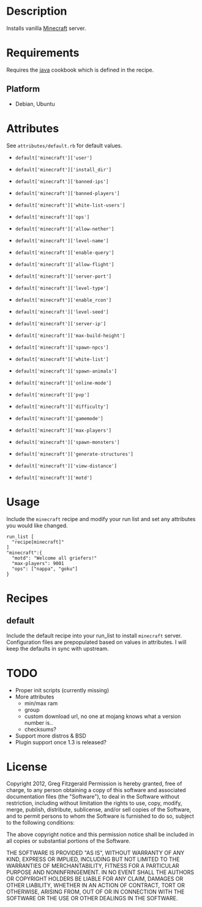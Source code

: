 Description
===========

Installs vanilla [Minecraft](http://www.minecraft.net) server.

Requirements
============

Requires the [java](https://github.com/opscode-cookbooks/java) cookbook which is defined in the recipe.

Platform
--------

* Debian, Ubuntu

Attributes
==========

See `attributes/default.rb` for default values.

* `default['minecraft']['user']`
* `default['minecraft']['install_dir']`

* `default['minecraft']['banned-ips']`
* `default['minecraft']['banned-players']`
* `default['minecraft']['white-list-users']`
* `default['minecraft']['ops']`

* `default['minecraft']['allow-nether']`
* `default['minecraft']['level-name']`
* `default['minecraft']['enable-query']`
* `default['minecraft']['allow-flight']`
* `default['minecraft']['server-port']`
* `default['minecraft']['level-type']`
* `default['minecraft']['enable_rcon']`
* `default['minecraft']['level-seed']`
* `default['minecraft']['server-ip']`
* `default['minecraft']['max-build-height']`
* `default['minecraft']['spawn-npcs']`
* `default['minecraft']['white-list']`
* `default['minecraft']['spawn-animals'] `
* `default['minecraft']['online-mode']`
* `default['minecraft']['pvp']`
* `default['minecraft']['difficulty']`
* `default['minecraft']['gamemode']`
* `default['minecraft']['max-players']`
* `default['minecraft']['spawn-monsters']`
* `default['minecraft']['generate-structures']`
* `default['minecraft']['view-distance']`
* `default['minecraft']['motd']`

Usage
=====

Include the `minecraft` recipe and modify your run list and set any attributes
you would like changed.

    run_list [
      "recipe[minecraft]"
    ]
    "minecraft":{
      "motd": "Welcome all griefers!"
      "max-players": 9001
      "ops": ["nappa", "goku"]
    }


Recipes
=======

default
-------

Include the default recipe into your run_list to install `minecraft` server.
Configuration files are prepopulated based on values in attributes. I will keep
the defaults in sync with upstream.

TODO
====

* Proper init scripts (currently missing)
* More attributes
  - min/max ram
  - group
  - custom download url, no one at mojang knows what a version number is..
  - checksums?
* Support more distros & BSD
* Plugin support once 1.3 is released?

License
==================

Copyright 2012, Greg Fitzgerald
Permission is hereby granted, free of charge, to any person obtaining
a copy of this software and associated documentation files (the
"Software"), to deal in the Software without restriction, including
without limitation the rights to use, copy, modify, merge, publish,
distribute, sublicense, and/or sell copies of the Software, and to
permit persons to whom the Software is furnished to do so, subject to
the following conditions:

The above copyright notice and this permission notice shall be
included in all copies or substantial portions of the Software.

THE SOFTWARE IS PROVIDED "AS IS", WITHOUT WARRANTY OF ANY KIND,
EXPRESS OR IMPLIED, INCLUDING BUT NOT LIMITED TO THE WARRANTIES OF
MERCHANTABILITY, FITNESS FOR A PARTICULAR PURPOSE AND
NONINFRINGEMENT. IN NO EVENT SHALL THE AUTHORS OR COPYRIGHT HOLDERS BE
LIABLE FOR ANY CLAIM, DAMAGES OR OTHER LIABILITY, WHETHER IN AN ACTION
OF CONTRACT, TORT OR OTHERWISE, ARISING FROM, OUT OF OR IN CONNECTION
WITH THE SOFTWARE OR THE USE OR OTHER DEALINGS IN THE SOFTWARE.

